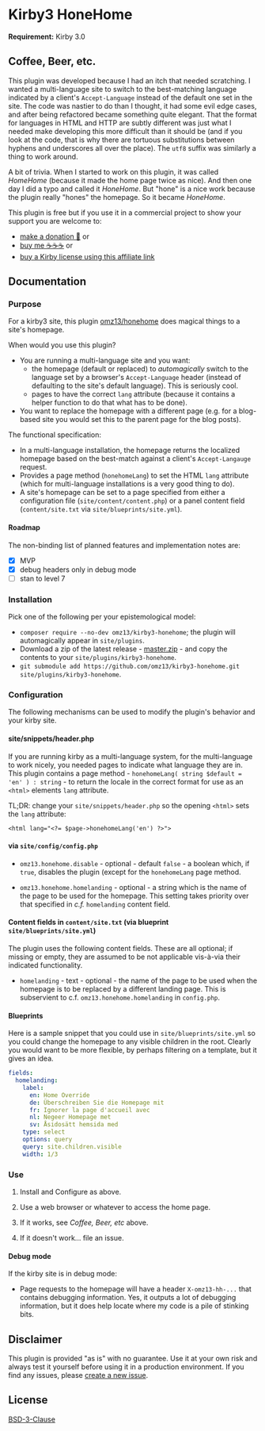 # Kirby3 HoneHome

**Requirement:** Kirby 3.0

## Coffee, Beer, etc.

This plugin was developed because I had an itch that needed scratching. I wanted a multi-language site to switch to the best-matching language indicated by a client's `Accept-Language` instead of the default one set in the site. The code was nastier to do than I thought, it had some evil edge cases, and after being refactored became something quite elegant. That the format for languages in HTML and HTTP are subtly different was just what I needed make developing this more difficult than it should be (and if you look at the code, that is why there are tortuous substitutions between hyphens and underscores all over the place). The `utf8` suffix was similarly a thing to work around.

A bit of trivia. When I started to work on this plugin, it was called _HomeHome_ (because it made the home page twice as nice). And then one day I did a typo and called it _HoneHome_. But "hone" is a nice work because the plugin really "hones" the homepage. So it became _HoneHome_.

This plugin is free but if you use it in a commercial project to show your support you are welcome to:
- [make a donation 🍻](https://www.paypal.me/omz13/10) or
- [buy me ☕☕☕](https://buymeacoff.ee/omz13) or
- [buy a Kirby license using this affiliate link](https://a.paddle.com/v2/click/1129/36191?link=1170)

## Documentation

### Purpose

For a kirby3 site, this plugin [omz13/honehome](https://github.com/omz13/kirby3-honehome) does magical things to a site's homepage.

When would you use this plugin?

- You are running a multi-language site and you want:
  - the homepage (default or replaced) to _automagically_ switch to the language set by a browser's `Accept-Language` header (instead of defaulting to the site's default language). This is seriously cool.
  - pages to have the correct `lang` attribute (because it contains a helper function to do that what has to be done).
- You want to replace the homepage with a different page (e.g. for a blog-based site you would set this to the parent page for the blog posts).

The functional specification:

- In a multi-language installation, the homepage returns the localized homepage based on the best-match against a client's `Accept-Langauge` request.
- Provides a page method (`honehomeLang`) to set the HTML `lang` attribute (which for multi-language installations is a very good thing to do).
- A site's homepage can be set to a page specified from either a configuration file (`site/content/content.php`) or a panel content field (`content/site.txt` via `site/blueprints/site.yml`).

#### Roadmap

The non-binding list of planned features and implementation notes are:

- [x] MVP
- [x] debug headers only in debug mode
- [ ] stan to level 7

### Installation

Pick one of the following per your epistemological model:

- `composer require --no-dev omz13/kirby3-honehome`; the plugin will automagically appear in `site/plugins`.
- Download a zip of the latest release - [master.zip](https://github.com/omz13/kirby3-honehome/archive/master.zip) - and copy the contents to your `site/plugins/kirby3-honehome`.
- `git submodule add https://github.com/omz13/kirby3-honehome.git site/plugins/kirby3-honehome`.

### Configuration

The following mechanisms can be used to modify the plugin's behavior and your kirby site.

#### site/snippets/header.php

If you are running kirby as a multi-language system, for the multi-language to work nicely, you needed pages to indicate what language they are in. This plugin contains a page method - `honehomeLang( string $default = 'en' ) : string` - to return the locale in the correct format for use as an `<html>` elements `lang` attribute.

TL;DR: change your `site/snippets/header.php` so the opening `<html>` sets the `lang` attribute:

```
<html lang="<?= $page->honehomeLang('en') ?>">
```

#### via `site/config/config.php`

- `omz13.honehome.disable` - optional - default `false` - a boolean which, if `true`, disables the plugin (except for the `honehomeLang` page method.

- `omz13.honehome.homelanding` - optional - a string which is the name of the page to be used for the homepage. This setting takes priority over that specified in _c.f._ `homelanding` content field.

#### Content fields in `content/site.txt` (via blueprint `site/blueprints/site.yml`)

The plugin uses the following content fields. These are all optional; if missing or empty, they are assumed to be not applicable vis-à-via their indicated functionality.

- `homelanding` - text - optional - the name of the page to be used when the homepage is to be replaced by a different landing page. This is subservient to c.f. `omz13.honehome.homelanding` in `config.php`.

#### Blueprints

Here is a sample snippet that you could use in `site/blueprints/site.yml` so you could change the homepage to any visible children in the root. Clearly you would want to be more flexible, by perhaps filtering on a template, but it gives an idea.

```yaml
fields:
  homelanding:
    label:
      en: Home Override
      de: Überschreiben Sie die Homepage mit
      fr: Ignorer la page d'accueil avec
      nl: Negeer Homepage met
      sv: Åsidosätt hemsida med
    type: select
    options: query
    query: site.children.visible
    width: 1/3

```

### Use

1. Install and Configure as above.

2. Use a web browser or whatever to access the home page.

3. If it works, see _Coffee, Beer, etc_ above.

4. If it doesn't work... file an issue.

#### Debug mode

If the kirby site is in debug mode:

- Page requests to the homepage will have a header `X-omz13-hh-...` that contains debugging information. Yes, it outputs a lot of debugging information, but it does help locate where my code is a pile of stinking bits.

## Disclaimer

This plugin is provided "as is" with no guarantee. Use it at your own risk and always test it yourself before using it in a production environment. If you find any issues, please [create a new issue](https://github.com/omz13/kirby3-wellknown/issues/new).

## License

[BSD-3-Clause](https://opensource.org/licenses/BSD-3-Clause)
